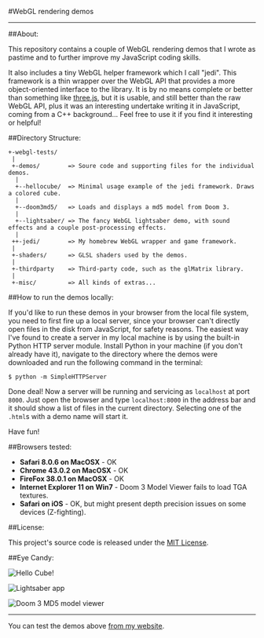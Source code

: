 
#WebGL rendering demos

----

##About:

This repository contains a couple of WebGL rendering demos that I wrote
as pastime and to further improve my JavaScript coding skills.

It also includes a tiny WebGL helper framework which I call "jedi".
This framework is a thin wrapper over the WebGL API that provides a
more object-oriented interface to the library. It is by no means complete
or better than something like [three.js](http://threejs.org/), but
it is usable, and still better than the raw WebGL API, plus it was an
interesting undertake writing it in JavaScript, coming from a C++ background...
Feel free to use it if you find it interesting or helpful!

##Directory Structure:

    +-webgl-tests/
     |
     +-demos/        => Soure code and supporting files for the individual demos.
      |
      +--hellocube/  => Minimal usage example of the jedi framework. Draws a colored cube.
      |
      +--doom3md5/   => Loads and displays a md5 model from Doom 3.
      |
      +--lightsaber/ => The fancy WebGL lightsaber demo, with sound effects and a couple post-processing effects.
      |
     ++-jedi/        => My homebrew WebGL wrapper and game framework.
     |
     +-shaders/      => GLSL shaders used by the demos.
     |
     +-thirdparty    => Third-party code, such as the glMatrix library.
     |
     +-misc/         => All kinds of extras...

##How to run the demos locally:

If you'd like to run these demos in your browser from the local file system, you need to
first fire up a local server, since your browser can't directly open files in the disk from
JavaScript, for safety reasons. The easiest way I've found to create a server in my local machine is
by using the built-in Python HTTP server module. Install Python in your machine (if you don't already have it),
navigate to the directory where the demos were downloaded and run the following command in the terminal:

    $ python -m SimpleHTTPServer

Done deal! Now a server will be running and servicing as `localhost` at port `8000`.
Just open the browser and type `localhost:8000` in the address bar and it should
show a list of files in the current directory. Selecting one of the `.html`s with
a demo name will start it.

Have fun!

##Browsers tested:

- **Safari 8.0.6 on MacOSX** - OK
- **Chrome 43.0.2 on MacOSX** - OK
- **FireFox 38.0.1 on MacOSX** - OK
- **Internet Explorer 11 on Win7** - Doom 3 Model Viewer fails to load TGA textures.
- **Safari on iOS** - OK, but might present depth precision issues on some devices (Z-fighting).

##License:

This project's source code is released under the [MIT License](http://opensource.org/licenses/MIT).

##Eye Candy:

![Hello Cube!](https://bytebucket.org/glampert/webgl-tests/raw/b4c4c8456632de401a7957dcb0202bfd81086179/misc/screens/cube.jpg "Hello Cube!")

![Lightsaber app](https://bytebucket.org/glampert/webgl-tests/raw/b4c4c8456632de401a7957dcb0202bfd81086179/misc/screens/lightsaber.jpg "Lightsaber app")

![Doom 3 MD5 model viewer](https://bytebucket.org/glampert/webgl-tests/raw/b4c4c8456632de401a7957dcb0202bfd81086179/misc/screens/md5viewer.jpg "Doom 3 MD5 model viewer")

----

You can test the demos above [from my website](http://glampert.com/webgl/).

